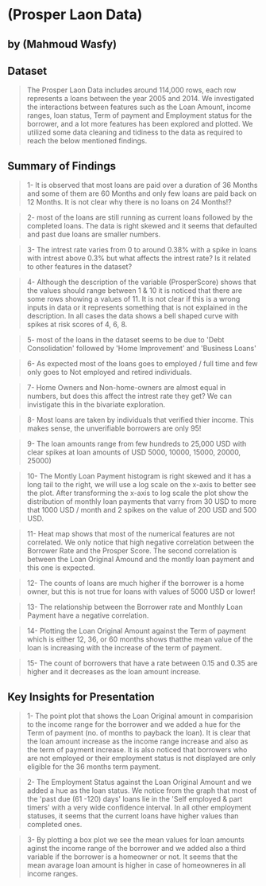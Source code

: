 # (Prosper Laon Data)
## by (Mahmoud Wasfy)


## Dataset

> The Prosper Laon Data includes around 114,000 rows, each row represents a loans between the year 2005 and 2014. We investigated the interactions between features such as the Loan Amount, income ranges, loan status, Term of payment and Employment status for the borrower, and a lot more features has been explored and plotted. We utilized some data cleaning and tidiness to the data as required to reach the below mentioned findings. 


## Summary of Findings

> 1- It is observed that most loans are paid over a duration of 36 Months and some of them are 60 Months and only few loans are paid back on 12 Months. It is not clear why there is no loans on 24 Months!?

> 2- most of the loans are still running as current loans followed by the completed loans. The data is right skewed and it seems that defaulted and past due loans are smaller numbers.

> 3- The intrest rate varies from 0 to around 0.38% with a spike in loans with intrest above 0.3% but what affects the intrest rate? Is it related to other features in the dataset? 

> 4- Although the description of the variable (ProsperScore) shows that the values should range between 1 & 10 it is noticed that there are some rows showing a values of 11. It is not clear if this is a wrong inputs in data or it represents something that is not explained in the description. In all cases the data shows a bell shaped curve with spikes at risk scores of 4, 6, 8.

> 5- most of the loans in the dataset seems to be due to 'Debt Consolidation' followed by 'Home Improvement' and 'Business Loans' 

> 6- As expected most of the loans goes to employed / full time and few only goes to Not employed and retired individuals. 

> 7- Home Owners and Non-home-owners are almost equal in numbers, but does this affect the intrest rate they get? We can invistigate this in the bivariate exploration. 

> 8- Most loans are taken by individuals that verified thier income. This makes sense, the unverifiable borrowers are only 95! 

> 9- The loan amounts range from few hundreds to 25,000 USD with clear spikes at loan amounts of USD 5000, 10000, 15000, 20000, 25000) 

> 10- The Montly Loan Payment histogram is right skewed and it has a long tail to the right, we will use a log scale on the x-axis to better see the plot. After transforming the x-axis to log scale the plot show the distribution of monthly loan payments that varry from 30 USD to more that 1000 USD / month and 2 spikes on the value of 200 USD and 500 USD. 

> 11- Heat map shows that most of the numerical features are not correlated. We only notice that high negative correlation between the Borrower Rate and the Prosper Score. The second correlation is between the Loan Original Amound and the montly loan payment and this one is expected.

> 12- The counts of loans are much higher if the borrower is a home owner, but this is not true for loans with values of 5000 USD or lower! 

> 13- The relationship between the Borrower rate and Monthly Loan Payment have a negative correlation.

> 14- Plotting the Loan Original Amount against the Term of payment which is either 12, 36, or 60 months shows thatthe mean value of the loan is increasing with the increase of the term of payment. 

> 15- The count of borrowers that have a rate between 0.15 and 0.35 are higher and it decreases as the loan amount increase. 




## Key Insights for Presentation

> 1- The point plot that shows the Loan Original amount in comparision to the income range for the borrower and we added a hue for the Term of payment (no. of months to payback the loan). It is clear that the loan amount increase as the income range increase and also as the term of payment increase. It is also noticed that borrowers who are not employed or their employment status is not displayed are only eligible for the 36 months term payment.

> 2- The Employment Status against the Loan Original Amount and we added a hue as the loan status. We notice from the graph that most of the 'past due (61 -120) days' loans lie in the 'Self employed & part timers' with a very wide confidence interval. In all other employment statuses, it seems that the current loans have higher values than completed ones. 

> 3- By plotting a box plot we see the mean values for loan amounts aginst the income range of the borrower and we added also a third variable if the borrower is a homeowner or not. It seems that the mean avarage loan amount is higher in case of homeowneres in all income ranges. 






